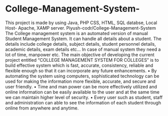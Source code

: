 # College-Management-System-
This project is made by using Java, PHP CSS, HTML, SQL databse, Local Host- Apache, XAMP server.
Piyush-codr/College-Management-System
The College management system is an automated version of manual Student Management 
System. It can handle all details about a student. The details include college details, subject details, 
student personnel details, academic details, exam details etc... In case of manual system they need a 
lot of time, manpower etc.
The main objective of developing the current project entitled “COLLEGE 
MANAGEMENT SYSTEM FOR COLLEGES” is to build effective system which is fast, 
accurate, consistency, reliable and flexible enough so that it can incorporate any future 
enhancements.
• By automating the system using computers, sophisticated technology can be used for 
making the information more flexible, accurate, and secure and user friendly.
• Time and man power can be more effectively utilized and online information can be 
easily available to the user and at the same time we can maintain higher level of 
security.
• Every user such as student, staff and administration can able to see the information of 
each student through online from anywhere and anytime.
